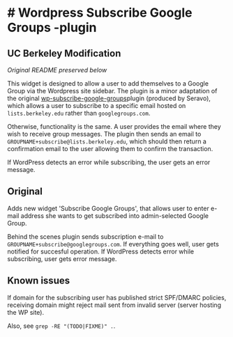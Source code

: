 # # Wordpress Subscribe Google Groups -plugin

## UC Berkeley Modification

_Original README preserved below_

This widget is designed to allow a user to add themselves to a Google Group via the Wordpress site sidebar. The plugin is a minor adaptation of the original [wp-subscribe-google-groups](https://github.com/Seravo/wp-subscribe-google-groups)plugin (produced by Seravo), which allows a user to subscribe to a specific email hosted on `lists.berkeley.edu` rather than `googlegroups.com`. 

Otherwise, functionality is the same. A user provides the email where they wish to receive group messages. The plugin then sends an email to `GROUPNAME+subscribe@lists.berkeley.edu`, which should then return a confirmation email to the user allowing them to confirm the transaction. 

If WordPress detects an error while subscribing, the user gets an error message.


## Original

Adds new widget 'Subscribe Google Groups', that allows user to enter e-mail address she wants to get subscribed into admin-selected Google Group.

Behind the scenes plugin sends subscription e-mail to `GROUPNAME+subscribe@googlegroups.com`. If everything goes well, user gets notified for succesful operation. If WordPress detects error while subscribing, user gets error message.

## Known issues
If domain for the subscribing user has published strict SPF/DMARC policies, receiving domain might reject mail sent from invalid server (server hosting the WP site).

Also, see `grep -RE "(TODO|FIXME)" .`.
